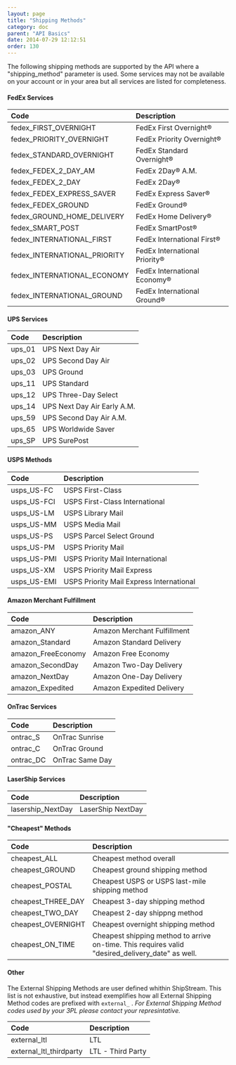 ```yaml
---
layout: page
title: "Shipping Methods"
category: doc
parent: "API Basics"
date: 2014-07-29 12:12:51
order: 130
---
```


The following shipping methods are supported by the API where a "shipping_method" parameter is used. Some services may
not be available on your account or in your area but all services are listed for completeness.

#### FedEx Services

| Code | Description |
|:-----|:-------------|
| fedex_FIRST_OVERNIGHT | FedEx First Overnight&reg; |
| fedex_PRIORITY_OVERNIGHT | FedEx Priority Overnight&reg; |
| fedex_STANDARD_OVERNIGHT | FedEx Standard Overnight&reg; |
| fedex_FEDEX_2_DAY_AM | FedEx 2Day&reg; A.M. |
| fedex_FEDEX_2_DAY | FedEx 2Day&reg; |
| fedex_FEDEX_EXPRESS_SAVER | FedEx Express Saver&reg; |
| fedex_FEDEX_GROUND | FedEx Ground&reg; |
| fedex_GROUND_HOME_DELIVERY | FedEx Home Delivery&reg; |
| fedex_SMART_POST | FedEx SmartPost&reg; |
| fedex_INTERNATIONAL_FIRST | FedEx International First&reg; |
| fedex_INTERNATIONAL_PRIORITY | FedEx International Priority&reg; |
| fedex_INTERNATIONAL_ECONOMY | FedEx International Economy&reg; |
| fedex_INTERNATIONAL_GROUND | FedEx International Ground&reg; |

<!--
| fedex_SAME_DAY | FedEx SameDay&reg; |
| fedex_SAME_DAY_CITY | FedEx SameDay&reg; City |
-->

#### UPS Services

| Code | Description |
|:-----|:-------------|
| ups_01 | UPS Next Day Air |
| ups_02 | UPS Second Day Air |
| ups_03 | UPS Ground |
| ups_11 | UPS Standard |
| ups_12 | UPS Three-Day Select |
| ups_14 | UPS Next Day Air Early A.M. |
| ups_59 | UPS Second Day Air A.M. |
| ups_65 | UPS Worldwide Saver |
| ups_SP | UPS SurePost |

#### USPS Methods

| Code | Description |
|:-----|:-------------|
| usps_US-FC | USPS First-Class |
| usps_US-FCI | USPS First-Class International |
| usps_US-LM | USPS Library Mail |
| usps_US-MM | USPS Media Mail |
| usps_US-PS | USPS Parcel Select Ground |
| usps_US-PM | USPS Priority Mail |
| usps_US-PMI | USPS Priority Mail International |
| usps_US-XM | USPS Priority Mail Express |
| usps_US-EMI | USPS Priority Mail Express International |

#### Amazon Merchant Fulfillment

| Code | Description |
|:-----|:-------------|
| amazon_ANY | Amazon Merchant Fulfillment |
| amazon_Standard | Amazon Standard Delivery |
| amazon_FreeEconomy | Amazon Free Economy |
| amazon_SecondDay | Amazon Two-Day Delivery |
| amazon_NextDay | Amazon One-Day Delivery |
| amazon_Expedited | Amazon Expedited Delivery |

#### OnTrac Services

| Code | Description |
|:-----|:-------------|
| ontrac_S | OnTrac Sunrise |
| ontrac_C | OnTrac Ground |
| ontrac_DC | OnTrac Same Day |

#### LaserShip Services

| Code | Description |
|:-----|:-------------|
| lasership_NextDay | LaserShip NextDay |

#### "Cheapest" Methods

| Code | Description |
|:-----|:-------------|
| cheapest_ALL | Cheapest method overall |
| cheapest_GROUND | Cheapest ground shipping method |
| cheapest_POSTAL | Cheapest USPS or USPS last-mile shipping method |
| cheapest_THREE_DAY | Cheapest 3-day shipping method |
| cheapest_TWO_DAY | Cheapest 2-day shippng method |
| cheapest_OVERNIGHT | Cheapest overnight shipping method |
| cheapest_ON_TIME | Cheapest shipping method to arrive on-time. This requires valid "desired_delivery_date" as well.

#### Other
The External Shipping Methods are user defined whithin ShipStream.  This list is not exhaustive, but instead exemplifies how all External Shipping Method codes are prefixed with `external_` .  _For External Shipping Method codes used by your 3PL please contact your represintative._

| Code | Description |
|:-----|:-------------|
| external_ltl | LTL |
| external_ltl_thirdparty | LTL - Third Party |
